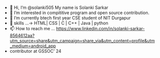 - 👋 Hi, I’m @solanki505 My name is Solanki Sarkar
- 👀 I’m interested in compititive program and open source contribution.
- 🌱 I’m currently btech first year CSE student of NIT Durgapur
- 💞️ skills ...-> HTML| CSS | C | C++ | Java  | python
- 📫 How to reach me ... https://www.linkedin.com/in/solanki-sarkar-8564612aa?utm_source=share&utm_campaign=share_via&utm_content=profile&utm_medium=android_app
- contributor at GSSOC' 24

